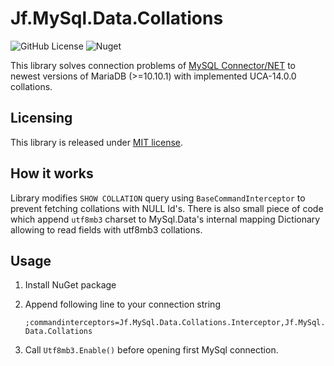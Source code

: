 ﻿# Jf.MySql.Data.Collations

![GitHub License](https://img.shields.io/github/license/jeffraska/Jf.MySql.Data.Collations)
![Nuget](https://img.shields.io/nuget/v/Jf.MySql.Data.Collations)


This library solves connection problems of [MySQL Connector/NET](https://github.com/mysql/mysql-connector-net) to newest versions of MariaDB (>=10.10.1) with implemented UCA-14.0.0 collations.

## Licensing

This library is released under [MIT license](LICENSE.txt).

## How it works

Library modifies `SHOW COLLATION` query using `BaseCommandInterceptor` to prevent fetching collations with NULL Id's.
There is also small piece of code which append `utf8mb3` charset to MySql.Data's internal mapping Dictionary allowing
to read fields with utf8mb3 collations.

## Usage

1. Install NuGet package
2. Append following line to your connection string

    `;commandinterceptors=Jf.MySql.Data.Collations.Interceptor,Jf.MySql.Data.Collations`
3. Call `Utf8mb3.Enable()` before opening first MySql connection.
